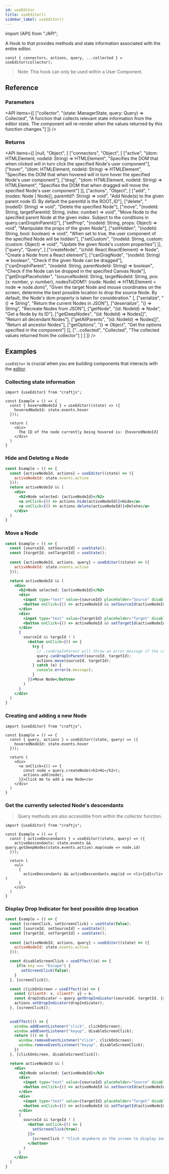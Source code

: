 ```yaml
---
id: useEditor
title: useEditor()
sidebar_label: useEditor()
---
```


import {API} from "./API";

A Hook to that provides methods and state information associated with the entire editor.

```tsx
const { connectors, actions, query, ...collected } = useEditor(collector);
```

> Note: This hook can only be used within a User Component. 


## Reference
### Parameters
<API items={[
  ["collector", "(state: ManagerState, query: Query) => Collected", "A function that collects relevant state information from the editor state. The component will re-render when the values returned by this function changes."]
]} /> 

### Returns

<API items={[
  [null, "Object", [
    ["connectors", "Object", [
      ["active", "(dom: HTMLElement, nodeId: String) => HTMLElement", "Specifies the DOM that when clicked will in turn click the specified Node's user component"],
      ["hover", "(dom: HTMLElement, nodeId: String) => HTMLElement", "Specifies the DOM that when hovered will in turn hover the specified Node's user component"],
      ["drag", "(dom: HTMLElement, nodeId: String) => HTMLElement", "Specifies the DOM that when dragged will move the specified Node's user component"]
    ]],
    ["actions", "Object", [
      ["add", "(nodes: Node | Node[], parentId?: String) => void", "Add Node(s) to the given parent node ID. By default the parentId is the ROOT_ID"],
      ["delete", "(nodeID: String) => void", "Delete the specified Node"],
      ["move", "(nodeId: String, targetParentId: String, index: number) => void", "Move Node to the specified parent Node at the given index. Subject to the conditions in query.canDropInParent()"],
      ["setProp", "(nodeId: String, props: Object) => void", "Manipulate the props of the given Node"],
      ["setHidden", "(nodeId: String, bool: boolean) => void", "When set to true, the user component of the specified Node will be hidden"],
      ["setCustom", "(nodeId: String, custom: (custom: Object) => void", "Update the given Node's custom properties"]
    ]],
    ["query", "Query", [
      ["createNode", "(child: React.ReactElement) => Node", "Create a Node from a React element"],
      ["canDragNode", "(nodeId: String) => boolean", "Check if the given Node can be dragged"],
      ["canDropInParent", "(nodeId: String, parenNodeId: String) => boolean", "Check if the Node can be dropped in the specified Canvas Node"],
      ["getDropPlaceholder", 
        "(sourceNodeId: String, targetNodeId: String, pos: {x: number, y: number}, nodesToDOM?: (node: Node) => HTMLElement = node => node.dom)",
        "Given the target Node and mouse coordinates on the screen, determine the best possible location to drop the source Node. By default, the Node's dom property is taken for consideration."
      ],
      ["serialize", "() => String", "Return the current Nodes in JSON"],
      ["deserialize", "() => String", "Recreate Nodes from JSON"],
      ["getNode", "(id: NodeId) => Node", "Get a Node by its ID"],
      ["getDeepNodes", "(id: NodeId) => Nodes[]", "Return all decendant Nodes"],
      ["getAllParents", "(id: NodeId) => Nodes[]", "Return all ancestor Nodes"],
      ["getOptions", "() => Object", "Get the options specified in the <Craft /> component"]
    ]],
    ["...collected", "Collected", "The collected values returned from the collector"]
  ]
  ]
]} /> 

## Examples
`useEditor` is crucial when you are building components that interacts with the [editor](../concepts/editor-components).

### Collecting state information
```tsx
import {useEditor} from "craftjs";

const Example = () => {
  const { hoveredNodeId } = useEditor((state) => ({
    hoveredNodeId: state.events.hover
  }));

  return (
    <div>
      The ID of the node currently being hovered is: {hoveredNodeId}
    </div>
  )
}
```

### Hide and Deleting a Node
```jsx
const Example = () => {
  const {activeNodeId, actions} = useEditor((state) => ({
    activeNodeId: state.events.active
  }));
  return activeNodeId && (
    <div>
      <h2>Node selected: {activeNodeId}</h2>
      <a onClick={() => actions.hide(activeNodeId)}>Hide</a>
      <a onClick={() => actions.delete(activeNodeId)}>Delete</a>
    </div>
  )
}
```

### Move a Node
```jsx
const Example = () => {
  const [sourceId, setSourceId] = useState();
  const [targetId, setTargetId] = useState();
  
  const {activeNodeId, actions, query} = useEditor((state) => ({
    activeNodeId: state.events.active
  }));

  return activeNodeId && (
    <div>
      <h2>Node selected: {activeNodeId}</h2>
      <div>
        <input type="text" value={sourceId} placeholder="Source" disabled />
        <button onClick={() => activeNodeId && setSourceId(activeNodeId)}>Set selected Node as source</button>
      </div>
      <div>
        <input type="text" value={targetId} placeholder="Target" disabled />
        <button onClick={() => activeNodeId && setTargetId(activeNodeId)}>Set selected Node as target</button>
      </div>
      {
        sourceId && targeId ? (
          <button onClick={() => {
            try {
              // .canDropInParent will throw an error message if the conditions failed
              query.canDropInParent(sourceId, targetId); 
              actions.move(sourceId, targetId);
            } catch (e) {
              console.error(e.message);
            } 
          }}>Move Node</button>
        )
      }
    </div>
  )
}
```

### Creating and adding a new Node
```tsx
import {useEditor} from "craftjs";

const Example = () => {
  const { query, actions } = useEditor((state, query) => ({
    hoveredNodeId: state.events.hover
  }));

  return (
    <div>
      <a onClick={() => {
        const node = query.createNode(<h2>Hi</h2>);
        actions.add(node);
      }}>Click me to add a new Node</a>
    </div>
  )
}
```


### Get the currently selected Node's descendants
> Query methods are also accessible from within the collector function.

```tsx
import {useEditor} from "craftjs";

const Example = () => {
  const { activeDescendants } = useEditor((state, query) => ({
    activeDescendants: state.events && query.getDeepNodes(state.events.active).map(node => node.id)
  }));

  return (
    <ul>
      {
        activeDescendants && activeDescendants.map(id => <li>{id}</li> )
      }
    </ul>
  )
}
```

### Display Drop Indicator for best possible drop location
```jsx
const Example = () => {
  const [screenClick, setScreenClick] = useState(false);
  const [sourceId, setSourceId] = useState();
  const [targetId, setTargetId] = useState();
  
  const {activeNodeId, actions, query} = useEditor((state) => ({
    activeNodeId: state.events.active
  }));

  const disableScreenClick = useEffect((e) => {
     if(e.key === "Escape") {
       setScreenClick(false);
    }
  }, [screenClick]);

  const clickOnScreen = useEffect((e) => {
    const {clientX: x, clientY: y} = e;
    const dropIndicator = query.getDropIndicator(sourceId, targetId, {x, y});
    actions.setDropIndicator(dropIndicator);
  }, [screenClick]);
  

  useEffect(() => {
    window.addEventListener("click", clickOnScreen);
    window.addEventListener("keyup", disableScreenClick);
    return (() => {
      window.removeEventListener("click", clickOnScreen);
      window.removeEventListener("keyup", disableScreenClick);
    })
  }, [clickOnScreen, disableScreenClick]);

  return activeNodeId && (
    <div>
      <h2>Node selected: {activeNodeId}</h2>
      <div>
        <input type="text" value={sourceId} placeholder="Source" disabled />
        <button onClick={() => activeNodeId && setSourceId(activeNodeId)}>Set selected Node as source</button>
      </div>
      <div>
        <input type="text" value={targetId} placeholder="Target" disabled />
        <button onClick={() => activeNodeId && setTargetId(activeNodeId)}>Set selected Node as target</button>
      </div>
      {
        sourceId && targeId ? (
          <button onClick={() => {
            setScreenClick(true);
          }}>
            {screenClick ? "Click anywhere on the screen to display indicator" : "Start"}
          </button>
        )
      }
    </div>
  )
}
```
